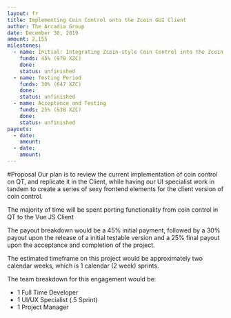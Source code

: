 ```yaml
---
layout: fr
title: Implementing Coin Control onto the Zcoin GUI Client
author: The Arcadia Group
date: December 30, 2019
amount: 2,155
milestones:
  - name: Initial: Integrating Zcoin-style Coin Control into the Zcoin GUI Client 
    funds: 45% (970 XZC)
    done:
    status: unfinished
  - name: Testing Period
    funds: 30% (647‬ XZC)
    done:
    status: unfinished
  - name: Acceptance and Testing
    funds: 25% (538‬ XZC)
    done:
    status: unfinished
payouts:
  - date:
    amount:
  - date:
    amount:
---
```

#Proposal
Our plan is to review the current implementation of coin control on QT, and replicate it in the Client, while having our UI specialist work in tandem to create a series of sexy frontend elements for the client version of coin control.

The majority of time will be spent porting functionality from coin control in QT to the Vue JS Client 

The payout breakdown would be a 45% initial payment, followed by a 30% payout upon the release of a initial testable version and a 25% final payout upon the acceptance and completion of the project. 

The estimated timeframe on this project would be approximately two calendar weeks, which is 1 calendar (2 week) sprints.

The team breakdown for this engagement would be:

* 1 Full Time Developer 
* 1 UI/UX Specialist (.5 Sprint)
* 1 Project Manager
